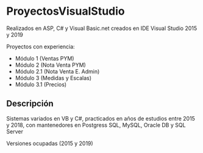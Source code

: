 # ProyectosVisualStudio
Realizados en ASP, C# y Visual Basic.net creados en IDE Visual Studio 2015 y 2019

Proyectos con experiencia:
- Módulo 1 (Ventas PYM)
- Módulo 2 (Nota Venta PYM)
- Módulo 2.1 (Nota Venta E. Admin)
- Módulo 3 (Medidas y Escalas)
- Módulo 3.1 (Precios)

## Descripción
Sistemas variados en VB y C#, practicados en años de estudios entre 2015 y 2018, 
con mantenedores en Postgress SQL, MySQL, Oracle DB y SQL Server

Versiones ocupadas (2015 y 2019)
